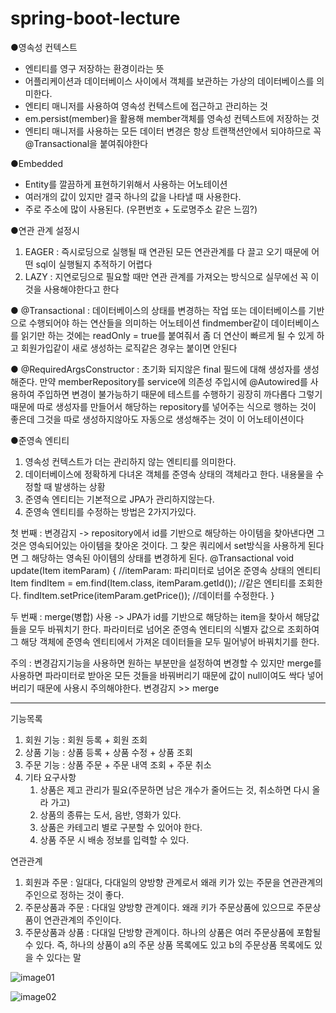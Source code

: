 # spring-boot-lecture

●영속성 컨텍스트
- 엔티티를 영구 저장하는 환경이라는 뜻
- 어플리케이션과 데이터베이스 사이에서 객체를 보관하는 가상의 데이터베이스를 의미한다.
- 엔티티 매니저를 사용하여 영속성 컨텍스트에 접근하고 관리하는 것
- em.persist(member)을 활용해 member객체를 영속성 컨텍스트에 저장하는 것
- 엔티티 매니저를 사용하는 모든 데이터 변경은 항상 트랜잭션안에서 되야하므로 꼭 @Transactional을 붙여줘야한다

●Embedded 
- Entity를 깔끔하게 표현하기위해서 사용하는 어노테이션 
- 여러개의 값이 있지만 결국 하나의 값을 나타낼 때 사용한다.
- 주로 주소에 많이 사용된다. (우편번호 + 도로명주소 같은 느낌?)

●연관 관계 설정시 
1. EAGER : 즉시로딩으로 실행될 때 연관된 모든 연관관계를 다 끌고 오기 때문에 어떤 sql이 실행될지 추적하기 어렵다
2. LAZY : 지연로딩으로 필요할 때만 연관 관계를 가져오는 방식으로 실무에선 꼭 이것을 사용해야한다고 한다

● @Transactional : 데이터베이스의 상태를 변경하는 작업 또는 데이터베이스를 기반으로 수행되어야 하는 연산들을 의미하는 어노테이션
findmember같이 데이터베이스를 읽기만 하는 것에는 readOnly = true를 붙여줘서 좀 더 연산이 빠르게 될 수 있게 하고 회원가입같이 새로 생성하는 로직같은 경우는 붙이면 안된다

● @RequiredArgsConstructor : 초기화 되지않은 final 필드에 대해 생성자를 생성해준다.
만약 memberRepository를 service에 의존성 주입시에 @Autowired를 사용하여 주입하면 변경이 불가능하기 때문에 테스트를 수행하기 굉장히 까다롭다 그렇기 때문에 따로 생성자를 만들어서 해당하는 repository를 넣어주는 식으로 행하는 것이 좋은데 그것을 따로 생성하지않아도 자동으로 생성해주는 것이 이 어노테이션이다  

●준영속 엔티티
1. 영속성 컨텍스트가 더는 관리하지 않는 엔티티를 의미한다.
2. 데이터베이스에 정확하게 다녀온 객체를 준영속 상태의 객체라고 한다. 내용물을 수정할 때 발생하는 상황
3. 준영속 엔티티는 기본적으로 JPA가 관리하지않는다.
4. 준영속 엔티티를 수정하는 방법은 2가지가있다.

첫 번째 : 변경감지 -> repository에서 id를 기반으로 해당하는 아이템을 찾아낸다면 그것은 영속되어있는 아이템을 찾아온 것이다. 그 찾은 쿼리에서 set방식을 사용하게 된다면 그 해당하는 영속된 아이템의 상태를 변경하게 된다.
@Transactional
void update(Item itemParam) { //itemParam: 파리미터로 넘어온 준영속 상태의 엔티티
 Item findItem = em.find(Item.class, itemParam.getId()); //같은 엔티티를 조회한
다.
 findItem.setPrice(itemParam.getPrice()); //데이터를 수정한다.
}

두 번째 : merge(병합) 사용 -> JPA가 id를 기반으로 해당하는 item을 찾아서 해당값들을 모두 바꿔치기 한다. 파라미터로 넘어온 준영속 엔티티의 식별자 값으로 조회하여 그 해당 객체에 준영속 엔티티에서 가져온 데이터들을 모두 밀어넣어 바꿔치기를 한다.

주의 : 변경감지기능을 사용하면 원하는 부분만을 설정하여 변경할 수 있지만 merge를 사용하면 파라미터로 받아온 모든 것들을 바꿔버리기 때문에 값이 null이여도 싹다 넣어버리기 때문에 사용시 주의해야한다. 변경감지 >> merge

-----------------------------------------------------------------------------
기능목록 
1. 회원 기능 : 회원 등록 + 회원 조회
2. 상품 기능 : 상품 등록 + 상품 수정 + 상품 조회
3. 주문 기능 : 상품 주문 + 주문 내역 조회 + 주문 취소
4. 기타 요구사항 
	1) 상품은 제고 관리가 필요(주문하면 남은 개수가 줄어드는 것, 취소하면 다시 올라	   가고)
	2) 상품의 종류는 도서, 음반, 영화가 있다.
	3) 상품은 카테고리 별로 구분할 수 있어야 한다.
	4) 상품 주문 시 배송 정보를 입력할 수 있다.

연관관계
1. 회원과 주문 : 일대다, 다대일의 양방향 관계로서 왜래 키가 있는 주문을 연관관계의 주인으로 정하는 것이 좋다.
2. 주문상품과 주문 : 다대일 양방향 관계이다. 왜래 키가 주문상품에 있으므로 주문상품이 연관관계의 주인이다.
3. 주문상품과 상품 : 다대일 단방향 관계이다. 하나의 상품은 여러 주문상품에 포함될 수 있다. 즉, 하나의 상품이 a의 주문 상품 목록에도 있고 b의 주문상품 목록에도 있을 수 있다는 말

![image01](https://user-images.githubusercontent.com/90305145/154275460-73e2e6c1-b3f7-446e-91e7-830d31d12d28.png)

![image02](https://user-images.githubusercontent.com/90305145/154275615-96eb09ef-5fb6-4a6f-bba6-15d8c2c341d4.png)
